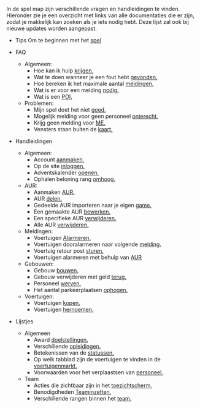 In de spel map zijn verschillende vragen en handleidingen te vinden. Hieronder zie je een overzicht met links van alle documentaties die er zijn, zodat je makkelijk kan zoeken als je iets nodig hebt. Deze lijst zal ook bij nieuwe updates worden aangepast.<br/>

- Tips Om te beginnen met het [spel](beginners-tips.md)

- FAQ
    - Algemeen:
        - Hoe kan ik hulp [krijgen.](FAQ/Algemeen/Hoe_kan_ik_hulp_krijgen.md)
        - Wat te doen wanneer je een fout hebt [gevonden.](FAQ/Algemeen/Fout_gevonden.md)
        - Hoe bereken ik het maximale aantal [meldingen.](FAQ/Algemeen/Maximaal_aantal_meldingen.md)
        - Wat is er voor een melding [nodig.](FAQ/Algemeen/Wat_heb_ik_nodig_voor_de_melding.md)
        - Wat is een [POI.](FAQ/Algemeen/Wat_is_een_POI.md)
    - Problemen:
        - Mijn spel doet het niet [goed.](FAQ/Problemen/Mijn_spel_doet_het_niet_goed.md)
        - Mogelijk melding voor geen personeel [onterecht.](FAQ/Problemen/Foutmelding_geen_personeel_onterecht.md)
        - Krijg geen melding voor [ME.](FAQ/Problemen/Krijg_geen_meldingen_voor_ME.md)
        - Vensters staan buiten de [kaart.](FAQ/Problemen/Venster_buiten_kaart.md)

- Handleidingen
    - Algemeen:
        - Account [aanmaken.](Handleidingen/Algemeen/Account_aanmaken.md)
        - Op de site [inloggen.](Handleidingen/Algemeen/Inloggen.md)
        - Adventskalender [openen.](Handleidingen/Algemeen/Adventskalender_openen.md)
        - Ophalen beloning rang [omhoog.](Handleidingen/Algemeen/Rang_beloning_ophalen.md)
    - AUR:
        - Aanmaken [AUR.](Handleidingen/AUR/Aanmaken_AUR.md)
        - AUR [delen.](Handleidingen/AUR/AUR_delen.md)
        - Gedeelde AUR importeren naar je eigen [game.](Handleidingen/AUR/Gedeelde_AUR_importeren.md)
        - Een gemaakte AUR [bewerken.](Handleidingen/AUR/AUR_bewerken.md)
        - Een specifieke AUR [verwijderen.](Handleidingen/AUR/AUR_verwijderen.md)
        - Alle AUR [verwijderen.](Handleidingen/AUR/Alle_AUR_verwijderen.md)
    - Meldingen:
        - Voertuigen [Alarmeren.](Handleidingen/Meldingen/Alarmeren.md)
        - Voertuigen dooralarmeren naar volgende [melding.](Handleidingen/Meldingen/Dooralarmeren.md)
        - Voertuig retour post [sturen.](Handleidingen/Meldingen/Voertuig_retour_post.md)
        - Voertuigen alarmeren met behulp van [AUR](Handleidingen/Meldingen/Alarmeren_met_AUR.md)
    - Gebouwen:
        - Gebouw [bouwen.](Handleidingen/Gebouwen/Gebouw_bouwen.md)
        - Gebouw verwijderen met geld [terug.](Handleidingen/Gebouwen/Gebouw_verwijderen_met_geld_terug.md)
        - Personeel [werven.](Handleidingen/Gebouwen/Personeel_werven.md)
        - Het aantal parkeerplaatsen [ophogen.](Handleidingen/Gebouwen/Uitbreiden_parkeerplaatsen.md)       
    - Voertuigen:
        - Voertuigen [kopen.](Handleidingen/Voertuigen/Voertuig_kopen.md)
        - Voertuigen [hernoemen.](Handleidingen/Voertuigen/Voertuig_hernoemen.md)
    
- Lijstjes
    - Algemeen
        - Award [doelstellingen.](Lijstjes/Algemeen/Award_doelstellingen.md)
        - Verschillende [opleidingen.](Lijstjes/Algemeen/Opleidingen.md)
        - Betekenissen van de [statussen.](Lijstjes/Algemeen/Status_betekenissen.md)
        - Op welk tabblad zijn de voertuigen te vinden in de [voertuigenmarkt.](Lijstjes/Algemeen/Voertuigen_per_tabblad.md)
        - Voorwaarden voor het verplaastsen van [personeel.](Lijstjes/Algemeen/Voorwaarden_personeel_verplaastsen.md)
    - Team
        - Acties die zichtbaar zijn in het [toezichtscherm.](Lijstjes/Team/Acties_in_toezichtscherm.md)
        - Benodigdheden [Teaminzetten.](Lijstjes/Team/Benodigdheden_Teaminzetten.md)
        - Verschillende rangen binnen het [team.](Lijstjes/Team/Rangen_binnen_team.md)